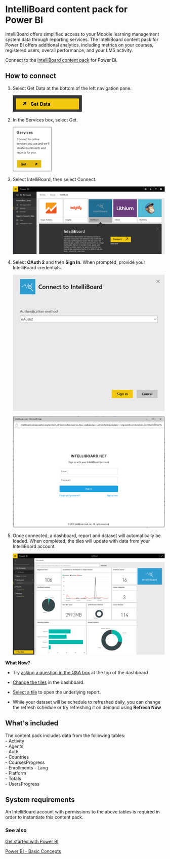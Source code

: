 ﻿<properties 
   pageTitle="IntelliBoard content pack for Power BI"
   description="IntelliBoard content pack for Power BI"
   services="powerbi" 
   documentationCenter="" 
   authors="theresapalmer" 
   manager="mblythe" 
   editor=""
   tags=""
   qualityFocus="no"
   qualityDate=""/>
 
<tags
   ms.service="powerbi"
   ms.devlang="NA"
   ms.topic="article"
   ms.tgt_pltfrm="NA"
   ms.workload="powerbi"
   ms.date="03/31/2016"
   ms.author="tpalmer"/>

# IntelliBoard content pack for Power&nbsp;BI  

IntelliBoard offers simplified access to your Moodle learning management system data through reporting services. The IntelliBoard content pack for Power BI offers additional analytics, including metrics on your courses, registered users, overall performance, and your LMS activity.

Connect to the [IntelliBoard content pack](https://app.powerbi.com/getdata/services/intelliboard) for Power BI.

## How to connect

1. Select Get Data at the bottom of the left navigation pane.  
    
    ![](media/powerbi-content-pack-intelliboard/getdata.png)

2. In the Services box, select Get.  
    
    ![](media/powerbi-content-pack-intelliboard/services.png)

3. Select IntelliBoard, then select Connect.  
    
    ![](media/powerbi-content-pack-intelliboard/connect.png)

4. Select **OAuth 2** and then **Sign In**. When prompted, provide your IntelliBoard credentials.

    ![](media/powerbi-content-pack-intelliboard/creds.png)

    ![](media/powerbi-content-pack-intelliboard/creds2.png)

5. Once connected, a dashboard, report and dataset will automatically be loaded. When completed, the tiles will update with data from your IntelliBoard account.

    ![](media/powerbi-content-pack-intelliboard/dashboard.png)


**What Now?**

- Try [asking a question in the Q&A box](powerbi-service-q-and-a.md) at the top of the dashboard

- [Change the tiles](powerbi-service-edit-a-tile-in-a-dashboard.md) in the dashboard.

- [Select a tile](powerbi-service-dashboard-tiles.md) to open the underlying report.

- While your dataset will be schedule to refreshed daily, you can change the refresh schedule or try refreshing it on demand using **Refresh Now**

## What's included

The content pack includes data from the following tables:  
    - Activity  
    - Agents  
    - Auth  
    - Countries  
    - CoursesProgress  
    - Enrollments
    - Lang  
    - Platform  
    - Totals  
    - UsersProgress    

## System requirements

An IntelliBoard account with permissions to the above tables is required in order to instantiate this content pack.
    
### See also

[Get started with Power BI](powerbi-service-get-started.md)

[Power BI - Basic Concepts](powerbi-service-basic-concepts.md)

